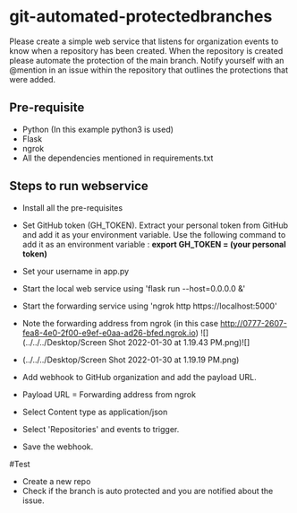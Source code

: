 # git-automated-protectedbranches
Please create a simple web service that listens for organization events to know when a repository has been created. When the repository is created please automate the protection of the main branch. Notify yourself with an @mention in an issue within the repository that outlines the protections that were added.

## Pre-requisite
- Python (In this example python3 is used)
- Flask
- ngrok
- All the dependencies mentioned in requirements.txt

## Steps to run webservice
- Install all the pre-requisites
- Set GitHub token (GH_TOKEN). Extract your personal token from GitHub and add it as your environment variable. Use the following command to add it as an environment variable :
**export GH_TOKEN = (your personal token)**
- Set your username in app.py
- Start the local web service using 'flask run --host=0.0.0.0 &'
- Start the forwarding service using 'ngrok http https://localhost:5000'
- Note the forwarding address from ngrok (in this case http://0777-2607-fea8-4e0-2f00-e9ef-e0aa-ad26-bfed.ngrok.io)
![](../../../Desktop/Screen Shot 2022-01-30 at 1.19.43 PM.png)![]
- (../../../Desktop/Screen Shot 2022-01-30 at 1.19.19 PM.png)

- Add webhook to GitHub organization and add the payload URL.
- Payload URL = Forwarding address from ngrok
- Select Content type as application/json
- Select 'Repositories' and events to trigger.
- Save the webhook.

#Test
- Create a new repo
- Check if the branch is auto protected and you are notified about the issue.

